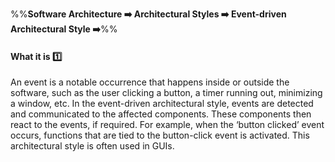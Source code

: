 <link rel="stylesheet" href="{{baseUrl}}/css/textbook.css">

<div class="website-content">

%%**Software Architecture :arrow_right: Architectural Styles :arrow_right: Event-driven Architectural Style :arrow_right:**%%

#### What it is :one:

<div id="main">

An event is a notable occurrence that happens inside or outside the software, such as the user clicking a button, a timer running out, minimizing a window, etc. In the event-driven architectural style, events are detected and communicated to the affected components. These components then react to the events, if required. For example, when the ‘button clicked’ event occurs, functions that are tied to the button-click event is activated. This architectural style is often used in GUIs. 

</div>
</div>
